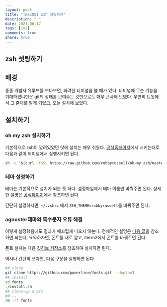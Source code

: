 ```yaml
---
layout: post
title: "[macOS] zsh 셋팅하기"
description: " "
date: 2021-06-17
tags: [ios]
comments: true
share: true
---
```


## zsh 셋팅하기

## 배경

종종 개발자 유투브를 보다보면, 화려한 터미널을 볼 때가 있다. 터미널에 무슨 기능을 기대하겠냐만은 git의 상태를 보여주는 것만으로도 매우 근사해 보였다. 우연히 트윗에서 그 존재를 알게 되었고, 오늘 설치해 보았다.

## 설치하기

### oh my zsh 설치하기

기본적으로 zsh이 깔려있었던 탓에 설치는 매우 쉬웠다.
[공식홈페이지](http://ohmyz.sh/)에서 시키는대로 다음과 같이 터미널에서 실행시키면 된다.

```bash
sh -c "$(curl -fsSL https://raw.github.com/robbyrussell/oh-my-zsh/master/tools/install.sh)"
```

### 테마 설정하기

테마는 기본적으로 설치가 되는 듯 하다. 설정파일에서 테마 이름만 바쭤주면 된다.
상세한 설명은 [공식페이지](https://github.com/robbyrussell/oh-my-zsh/wiki/Themes)에서 참조하면 된다.

간단히 설명하자면,
`~/.zshrc` 에서 `ZSH_THEME=robbyrussell`를 바꿔주면 된다.

### agnoster테마와 특수문자 오류 해결

이렇게 설정했음에도 결과가 매끄럽게 나오지 않는다.
전체적인 설명은 [다음 글](https://gist.github.com/kevin-smets/8568070)을 참조하면 되는데, 요약하자면, 폰트를 새로 깔고, iterm2에서 폰트를 바꿔주면 된다.

폰트 설치는 다음 [깃허브 저장소](https://github.com/powerline/fonts)를 참조하여 설치하면 된다.

역시나 간단히 쓰자면, 다음 구문을 실행하면 된다.

```bash
## clone
git clone https://github.com/powerline/fonts.git --depth=1
## install
cd fonts
./install.sh
## clean-up a bit
cd ..
rm -rf fonts
```
